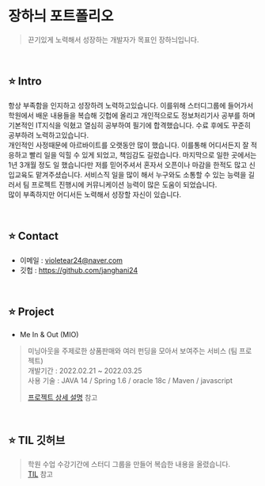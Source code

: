 # 장하늬 포트폴리오
> 끈기있게 노력해서 성장하는 개발자가 목표인 장하늬입니다.
  
<br>

## ⭐ Intro
항상 부족함을 인지하고 성장하려 노력하고있습니다. 이를위해 스터디그룹에 들어가서 학원에서 배운 내용들을 복습해 깃헙에 올리고 개인적으로도 정보처리기사 공부를 하며 기본적인 IT지식을 익혔고 열심히 공부하여 필기에 합격했습니다. 수료 후에도 꾸준히 공부하려 노력하고있습니다.  
개인적인 사정때문에 아르바이트를 오랫동안 많이 했습니다. 이를통해 어디서든지 잘 적응하고 빨리 일을 익힐 수 있게 되었고, 책임감도 길렀습니다. 마지막으로 일한 곳에서는 1년 3개월 정도 일 했습니다만 저를 믿어주셔서 혼자서 오픈이나 마감을 한적도 많고 신입교육도 맡겨주셨습니다. 서비스직 일을 많이 해서 누구와도 소통할 수 있는 능력을 길러서 팀 프로젝트 진행시에 커뮤니케이션 능력이 많은 도움이 되었습니다.   
많이 부족하지만 어디서든 노력해서 성장할 자신이 있습니다.

<br> 


## ⭐ Contact
* 이메일 : violetear24@naver.com
* 깃헙 : https://github.com/janghani24

<br>

## ⭐ Project
* Me In & Out (MIO)
> 미닝아웃을 주제로한 상품판매와 여러 펀딩을 모아서 보여주는 서비스 (팀 프로젝트)  
> 개발기간 : 2022.02.21 ~ 2022.03.25  
> 사용 기술 : JAVA 14 / Spring 1.6 / oracle 18c / Maven / javascript  
>  
>[프로젝트 상세 설명](https://github.com/janghani24/MIO) 참고

<br>

## ⭐ TIL 깃허브
> 학원 수업 수강기간에 스터디 그룹을 만들어 복습한 내용을 올렸습니다.  
> [TIL](https://github.com/janghani24/TIL) 참고
